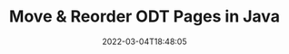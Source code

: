 ---
############################# Static ############################
layout: "auto-gen"
date: 2022-03-04T18:48:05
draft: false

############################# Head ############################
head_title: "Move, Rearrange & Reorder ODT Pages in Java"
head_description: "Java users to move, rearrange and reorder pages within a ODT document by reversing the pages order using document merger API."

############################# Header ############################
title: "Move & Reorder ODT Pages in Java"
description: "Move and Rearrange the pages within a ODT document to any position using documents merger API for Java & J2SE applications."
bg_image: "https://cms.admin.containerize.com/templates/aspose/App_Themes/V3/images/bg/header1.png"
bg_overlay: false
button:
    enable: true
    icon: "fas fa-arrow-down"
    label: "Download Free Trial"
    link: "https://downloads.groupdocs.com/merger/java"

############################# SubMenu ############################
submenu:
    enable: true

    left:
        img_alt: "GroupDocs.Merger for Java"
        image: "https://cms.admin.containerize.com/templates/groupdocs/images/product-logos/90x90-noborder/groupdocs-merger-java.png"
        product: "GroupDocs.Merger"
        platform: "Java"

    middle:
        button:

            # button loop
            - link: "https://apireference.groupdocs.com/merger/java"
              text: "API Reference"

            # button loop
            - link: "https://github.com/groupdocs-merger"
              text: "Code Examples"

            # button loop
            - link: "https://products.groupdocs.app/merger/family"
              text: "Live Demos"

            # button loop
            - link: "https://purchase.groupdocs.com/pricing/merger/java"
              text: "Pricing"

    right:
        link_download: "https://downloads.groupdocs.com/merger"
        link_learn: "https://docs.groupdocs.com/merger/java"
        link_buy: "https://purchase.groupdocs.com"

############################# About ############################
about:
    enable: true
    title: "About GroupDocs.Merger for Java API"
    content: |
        [GroupDocs.Merger for Java](https://products.groupdocs.com/merger/java/) library offers a simple solution to safely merge & split between a wide range of document formats including PDF, Microsoft Office (Word, Excel, PowerPoint, OneNote), OpenDocument, HTML, images and many others within .NET applications. By adding just a few lines of the code, perform several document operations such as move, remove, rotate, swap, extract or change the orientation of pages within the documents. The documents merging API also supports previewing document pages as an image to analyse the document structure, formatting and content on the page.
        
        GroupDocs.Merger APIs are well supported on all major operating systems and Java versions including J2SE 7.0 (1.7), J2SE 8.0 (1.8) and Java 10.

############################# Steps ############################
steps:
    enable: true
    title_left: "Rearrange ODT File Pages in Java"
    content_left: |
        [GroupDocs.Merger](https://products.groupdocs.com/merger/java/) makes it easy for Java developers to move and rearrange pages within a ODT file by implementing a few easy steps.

        *   Initialise <mark>**MoveOptions**</mark> class to specify current and new page numbers.
        *   Create new instance of <mark>**Merger**</mark> class and pass source document path as a constructor parameter.
        *   Call <mark>**movePage**</mark> method and pass <mark>**MoveOptions**</mark> object to it.
        *   Call <mark>**Save**</mark> method and pass desired file path to save resultant document.
        
    title_right: "System Requirements"
    content_right: |
        GroupDocs.Merger for Java APIs are supported on all major platforms and operating systems. Before executing the code below, please make sure that you have the following prerequisites installed on your system.

        *   Operating Systems: Microsoft Windows, Linux, MacOS
        *   Development Environments: NetBeans, IntelliJ IDEA, Eclipse
        *   Frameworks: Java 7 (1.7) and above
        *   Download the latest version of GroupDocs.Merger for Java from [Maven](https://repository.groupdocs.com/webapp/#/artifacts/browse/tree/General/repo/com/groupdocs/groupdocs-merger)
        
    code: |
        ```java
        // Move ODT file pages using GroupDocs.Merger API
        int pageNumber = 6;
        int newPageNumber = 1;

        // Initialise MoveOptions class to specify current and new page numbers
        MoveOptions moveOptions = new MoveOptions(pageNumber, newPageNumber);

        // Instantiate Merger with input ODT document
        Merger merger = new Merger("input.odt");

        // Call movePage method and pass MoveOptions object to it
        merger.movePage(moveOptions);
            
        // Call Save method and pass desired file path to save the output document
        merger.save("output.odt");
        ```

############################# Demos ############################
demos:
    enable: true
    title: "Live Demos - Move ODT Document Pages Online"
    content: |
        Move pages within ODT files right now by visiting [GroupDocs.Merger Live Demos](https://products.groupdocs.app/merger/odt) website.
        The live demo has the following benefits
        
############################# About Formats ############################
about_formats:
    enable: true
    format:
        # format loop
        - icon: "far fa-file-ODT"
          title: "About ODT File Format"
          content: |
            ODT files are type of documents created with word processing applications that are based on OpenDocument Text File format. These are created with word processor applications such as free OpenOffice Writer and can hold content such as text, images, objects and styles. The ODT file is to Writer word processor what the DOCX is to Microsoft Word. Several applications including Google Docs and Google's web-based word processor included with Google Drive can open the ODT files for editing.

          link: "https://docs.fileformat.com/word-processing/odt/"

############################# More Formats ############################
more_formats:
    enable: true
    title: "Move Pages of Other Document Formats"
    content: |
        Java documents merger & split API for file formats and images. Reorder pages from the popular file formats as stated below.
    format: 
        # format loop
        - name: "Move DOC File Pages in Java"
          link: "https://products.groupdocs.com/merger/java/move/doc/"
          description: "Microsoft Word Document"

        # format loop
        - name: "Move DOCM File Pages in Java"
          link: "https://products.groupdocs.com/merger/java/move/docm/"
          description: "Microsoft Word Macro-Enabled Document"

        # format loop
        - name: "Move DOCX File Pages in Java"
          link: "https://products.groupdocs.com/merger/java/move/docx/"
          description: "Microsoft Word Open XML Document"

        # format loop
        - name: "Move DOT File Pages in Java"
          link: "https://products.groupdocs.com/merger/java/move/dot/"
          description: "Microsoft Word Document Template"

        # format loop
        - name: "Move DOTM File Pages in Java"
          link: "https://products.groupdocs.com/merger/java/move/dotm/"
          description: "Microsoft Word Macro-Enabled Template"

        # format loop
        - name: "Move DOTX File Pages in Java"
          link: "https://products.groupdocs.com/merger/java/move/dotx/"
          description: "Word Open XML Document Template"

        # format loop
        - name: "Move EPUB File Pages in Java"
          link: "https://products.groupdocs.com/merger/java/move/epub/"
          description: "Digital E-Book File Format"

        # format loop
        - name: "Move HTML File Pages in Java"
          link: "https://products.groupdocs.com/merger/java/move/html/"
          description: "Hyper Text Markup Language"

        # format loop
        - name: "Move MHT File Pages in Java"
          link: "https://products.groupdocs.com/merger/java/move/mht/"
          description: "MIME Encapsulation of Aggregate HTML"

        # format loop
        - name: "Move MHTML File Pages in Java"
          link: "https://products.groupdocs.com/merger/java/move/mhtml/"
          description: "MIME Encapsulation of Aggregate HTML"

        # format loop
        - name: "Move ODP File Pages in Java"
          link: "https://products.groupdocs.com/merger/java/move/odp/"
          description: "OpenDocument Presentation File Format"

        # format loop
        - name: "Move ODS File Pages in Java"
          link: "https://products.groupdocs.com/merger/java/move/ods/"
          description: "Open Document Spreadsheet"

        # format loop
        - name: "Move OTP File Pages in Java"
          link: "https://products.groupdocs.com/merger/java/move/otp/"
          description: "Origin Graph Template"

        # format loop
        - name: "Move OTT File Pages in Java"
          link: "https://products.groupdocs.com/merger/java/move/ott/"
          description: "Open Document Template"

        # format loop
        - name: "Move PDF File Pages in Java"
          link: "https://products.groupdocs.com/merger/java/move/pdf/"
          description: "Portable Document"

        # format loop
        - name: "Move POTM File Pages in Java"
          link: "https://products.groupdocs.com/merger/java/move/potm/"
          description: "Microsoft PowerPoint Template"

        # format loop
        - name: "Move POTX File Pages in Java"
          link: "https://products.groupdocs.com/merger/java/move/potx/"
          description: "Microsoft PowerPoint Open XML Template"

        # format loop
        - name: "Move PPS File Pages in Java"
          link: "https://products.groupdocs.com/merger/java/move/pps/"
          description: "Microsoft PowerPoint Slide Show"

        # format loop
        - name: "Move PPSM File Pages in Java"
          link: "https://products.groupdocs.com/merger/java/move/ppsm/"
          description: "Microsoft PowerPoint Slide Show"

        # format loop
        - name: "Move PPSX File Pages in Java"
          link: "https://products.groupdocs.com/merger/java/move/ppsx/"
          description: "PowerPoint Open XML Slide Show"

        # format loop
        - name: "Move PPT File Pages in Java"
          link: "https://products.groupdocs.com/merger/java/move/ppt/"
          description: "PowerPoint Presentation"

        # format loop
        - name: "Move PPTM File Pages in Java"
          link: "https://products.groupdocs.com/merger/java/move/pptm/"
          description: "Microsoft PowerPoint Presentation"

        # format loop
        - name: "Move PPTX File Pages in Java"
          link: "https://products.groupdocs.com/merger/java/move/pptx/"
          description: "PowerPoint Open XML Presentation"

        # format loop
        - name: "Move PS File Pages in Java"
          link: "https://products.groupdocs.com/merger/java/move/ps/"
          description: "PostScript (PS)"

        # format loop
        - name: "Move RTF File Pages in Java"
          link: "https://products.groupdocs.com/merger/java/move/rtf/"
          description: "Rich Text File Format"

        # format loop
        - name: "Move TEX File Pages in Java"
          link: "https://products.groupdocs.com/merger/java/move/tex/"
          description: "LaTeX Source Document"

        # format loop
        - name: "Move VDX File Pages in Java"
          link: "https://products.groupdocs.com/merger/java/move/vdx/"
          description: "Microsoft Visio XML Drawing File Format"

        # format loop
        - name: "Move VSDM File Pages in Java"
          link: "https://products.groupdocs.com/merger/java/move/vsdm/"
          description: "Visio Macro-Enabled Drawing"

        # format loop
        - name: "Move VSDX File Pages in Java"
          link: "https://products.groupdocs.com/merger/java/move/vsdx/"
          description: "Microsoft Visio File Format"

        # format loop
        - name: "Move VSSM File Pages in Java"
          link: "https://products.groupdocs.com/merger/java/move/vssm/"
          description: "Microsoft Visio Macro Enabled File Format"

        # format loop
        - name: "Move VSSX File Pages in Java"
          link: "https://products.groupdocs.com/merger/java/move/vssx/"
          description: "Visio Stencil File Format"

        # format loop
        - name: "Move VSTM File Pages in Java"
          link: "https://products.groupdocs.com/merger/java/move/vstm/"
          description: "Visio Macro-Enabled Drawing Template"

        # format loop
        - name: "Move VSTX File Pages in Java"
          link: "https://products.groupdocs.com/merger/java/move/vstx/"
          description: "Microsoft Visio File Format"

        # format loop
        - name: "Move VSX File Pages in Java"
          link: "https://products.groupdocs.com/merger/java/move/vsx/"
          description: "Vector Scalar Extension"

        # format loop
        - name: "Move VTX File Pages in Java"
          link: "https://products.groupdocs.com/merger/java/move/vtx/"
          description: "Microsoft Visio Drawing Template"

        # format loop
        - name: "Move XLAM File Pages in Java"
          link: "https://products.groupdocs.com/merger/java/move/xlam/"
          description: "Microsoft Excel Macro-Enabled Add-In"

        # format loop
        - name: "Move XLS File Pages in Java"
          link: "https://products.groupdocs.com/merger/java/move/xls/"
          description: "Microsoft Excel Binary File Format"

        # format loop
        - name: "Move XLSB File Pages in Java"
          link: "https://products.groupdocs.com/merger/java/move/xlsb/"
          description: "Microsoft Excel Binary Spreadsheet File"

        # format loop
        - name: "Move XLSM File Pages in Java"
          link: "https://products.groupdocs.com/merger/java/move/xlsm/"
          description: "Microsoft Excel Macro-Enabled Spreadsheet"

        # format loop
        - name: "Move XLSX File Pages in Java"
          link: "https://products.groupdocs.com/merger/java/move/xlsx/"
          description: "Microsoft Excel Open XML Spreadsheet"

        # format loop
        - name: "Move XLT File Pages in Java"
          link: "https://products.groupdocs.com/merger/java/move/xlt/"
          description: "Microsoft Excel Template"

        # format loop
        - name: "Move XLTM File Pages in Java"
          link: "https://products.groupdocs.com/merger/java/move/xltm/"
          description: "Microsoft Excel Macro-Enabled Template"

        # format loop
        - name: "Move XLTX File Pages in Java"
          link: "https://products.groupdocs.com/merger/java/move/xltx/"
          description: "Microsoft Excel Open XML Template"

        # format loop
        - name: "Move XPS File Pages in Java"
          link: "https://products.groupdocs.com/merger/java/move/xps/"
          description: "Open XML Paper Specification"



############################# Back to top ###############################
back_to_top:
    enable: true
---